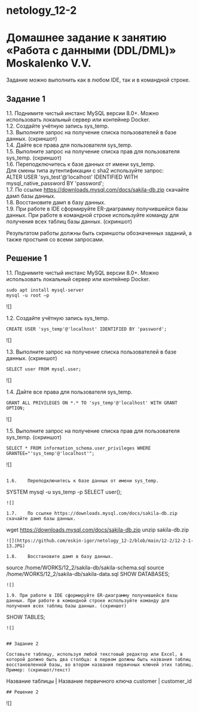 # netology_12-2
# Домашнее задание к занятию «Работа с данными (DDL/DML)» Moskalenko V.V.

Задание можно выполнить как в любом IDE, так и в командной строке.

## Задание 1

1.1. Поднимите чистый инстанс MySQL версии 8.0+. Можно использовать локальный сервер или контейнер Docker.  
1.2. Создайте учётную запись sys_temp.  
1.3. Выполните запрос на получение списка пользователей в базе данных. (скриншот)  
1.4. Дайте все права для пользователя sys_temp.  
1.5. Выполните запрос на получение списка прав для пользователя sys_temp. (скриншот)  
1.6. Переподключитесь к базе данных от имени sys_temp.  
Для смены типа аутентификации с sha2 используйте запрос:  
ALTER USER 'sys_test'@'localhost' IDENTIFIED WITH mysql_native_password BY 'password';  
1.7. По ссылке https://downloads.mysql.com/docs/sakila-db.zip скачайте дамп базы данных.  
1.8. Восстановите дамп в базу данных.  
1.9. При работе в IDE сформируйте ER-диаграмму получившейся базы данных. При работе в командной строке используйте команду для получения всех таблиц базы данных. (скриншот)

Результатом работы должны быть скриншоты обозначенных заданий, а также простыня со всеми запросами.

## Решение 1

1.1.	Поднимите чистый инстанс MySQL версии 8.0+. Можно использовать локальный сервер или контейнер Docker.
```
sudo apt install mysql-server
mysql -u root –p
```
![]

1.2.	Создайте учётную запись sys_temp.
```
CREATE USER 'sys_temp'@'localhost' IDENTIFIED BY 'password';
```
![]

1.3.	Выполните запрос на получение списка пользователей в базе данных. (скриншот)
```
SELECT user FROM mysql.user;
```
![]

1.4.	Дайте все права для пользователя sys_temp.
```
GRANT ALL PRIVILEGES ON *.* TO 'sys_temp'@'localhost' WITH GRANT OPTION;
```
![]

1.5.	Выполните запрос на получение списка прав для пользователя sys_temp. (скриншот)
```
SELECT * FROM information_schema.user_privileges WHERE GRANTEE="'sys_temp'@'localhost'";
```
![]
```

1.6.	Переподключитесь к базе данных от имени sys_temp.
```
SYSTEM mysql -u sys_temp -p
SELECT user();
```
![]
 
1.7.	По ссылке https://downloads.mysql.com/docs/sakila-db.zip скачайте дамп базы данных.
```
wget https://downloads.mysql.com/docs/sakila-db.zip
unzip sakila-db.zip
```
![](https://github.com/eskin-igor/netology_12-2/blob/main/12-2/12-2-1-13.JPG)

1.8.	Восстановите дамп в базу данных.
```
source /home/WORKS/12_2/sakila-db/sakila-schema.sql
source /home/WORKS/12_2/sakila-db/sakila-data.sql
SHOW DATABASES;
```
![]
 
1.9. При работе в IDE сформируйте ER-диаграмму получившейся базы данных. При работе в командной строке используйте команду для получения всех таблиц базы данных. (скриншот)
```
SHOW TABLES;
```
![]

 
## Задание 2

Составьте таблицу, используя любой текстовый редактор или Excel, в которой должно быть два столбца: в первом должны быть названия таблиц восстановленной базы, во втором названия первичных ключей этих таблиц.  
Пример: (скриншот/текст)  
```
Название таблицы | Название первичного ключа
customer         | customer_id
```
## Решение 2

```
![]
